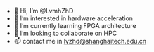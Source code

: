- 👋 Hi, I’m @LvmhZhD
- 👀 I’m interested in hardware acceleration
- 🌱 I’m currently learning FPGA architecture
- 💞️ I’m looking to collaborate on HPC 
- 📫 contact me in lvzhd@shanghaitech.edu.cn

<!---
LvmhZhD/LvmhZhD is a ✨ special ✨ repository because its `README.md` (this file) appears on your GitHub profile.
You can click the Preview link to take a look at your changes.
--->
